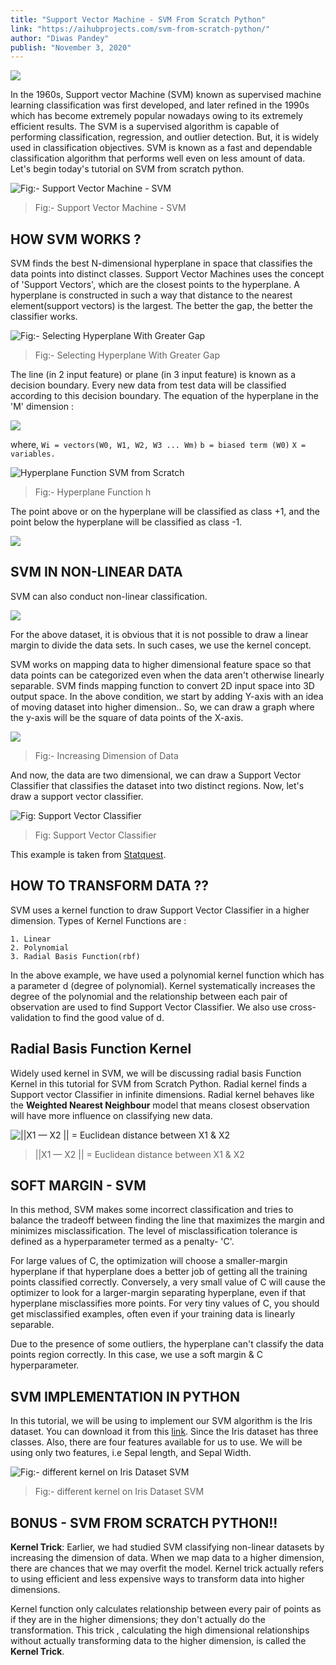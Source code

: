 ```yaml
---
title: "Support Vector Machine - SVM From Scratch Python"
link: "https://aihubprojects.com/svm-from-scratch-python/"
author: "Diwas Pandey"
publish: "November 3, 2020"
---
```


![](https://aihubprojects.com/wp-content/uploads/2020/11/SVM-from-scratch-python-1.png)

In the 1960s, Support vector Machine (SVM) known as supervised machine learning
classification was first developed, and later refined in the 1990s which
has become extremely popular nowadays owing to its extremely efficient results.
The SVM is a supervised algorithm is capable of performing classification,
regression, and outlier detection. But, it is widely used in classification
objectives. SVM is known as a fast and dependable classification algorithm
that performs well even on less amount of data. Let's begin today's tutorial
on SVM from scratch python.

![Fig:- Support Vector Machine - SVM](https://aihubprojects.com/wp-content/uploads/2020/11/possible-hyperplanes.png)
> Fig:- Support Vector Machine - SVM

## HOW SVM WORKS ?

SVM finds the best N-dimensional hyperplane in space that classifies the
data points into distinct classes. Support Vector Machines uses the concept
of 'Support Vectors', which are the closest points to the hyperplane. A hyperplane
is constructed in such a way that distance to the nearest element(support
vectors) is the largest. The better the gap, the better the classifier works.

![Fig:- Selecting Hyperplane With Greater Gap](https://aihubprojects.com/wp-content/uploads/2020/11/hyperplane-largest-distance.png)
> Fig:- Selecting Hyperplane With Greater Gap

The line (in 2 input feature) or plane (in 3 input feature) is known as a
decision boundary. Every new data from test data will be classified according
to this decision boundary. The equation of the hyperplane in the 'M' dimension :

![](https://miro.medium.com/max/291/1*lSnqrKcgwCcdKcLh9xbqSA.png)

where, `Wi = vectors(W0, W1, W2, W3 ... Wm)` `b = biased term (W0)` `X = variables.`

![Hyperplane Function SVM from Scratch](https://miro.medium.com/max/382/1*oR5UcpMl2eyKHV5jZMW92A.png)
> Fig:- Hyperplane Function h

The point above or on the hyperplane will be classified as class +1, and
the point below the hyperplane will be classified as class -1.

![](https://aihubprojects.com/wp-content/uploads/2020/11/best-distance-hp.jpg)

## SVM IN NON-LINEAR DATA

SVM can also conduct non-linear classification.

![](https://aihubprojects.com/wp-content/uploads/2020/11/non-linear-dataset.png)

For the above dataset, it is obvious that it is not possible to draw a linear
margin to divide the data sets. In such cases, we use the kernel concept.

SVM works on mapping data to higher dimensional feature space so that data
points can be categorized even when the data aren't otherwise linearly separable.
SVM finds mapping function to convert 2D input space into 3D output space.
In the above condition, we start by adding Y-axis with an idea of moving
dataset into higher dimension.. So, we can draw a graph where the y-axis
will be the square of data points of the X-axis.

![](https://aihubprojects.com/wp-content/uploads/2020/11/SVM-from-scratch-Python-768x441.png)
> Fig:- Increasing Dimension of Data

And now, the data are two dimensional, we can draw a Support Vector Classifier
that classifies the dataset into two distinct regions. Now, let's draw a
support vector classifier.

![Fig: Support Vector Classifier](https://aihubprojects.com/wp-content/uploads/2020/11/support-vector-classifier.png)
> Fig: Support Vector Classifier

This example is taken from [Statquest](https://www.youtube.com/watch?v=efR1C6CvhmE).

## HOW TO TRANSFORM DATA ??

SVM uses a kernel function to draw Support Vector Classifier in a higher
dimension. Types of Kernel Functions are :

```
1. Linear
2. Polynomial
3. Radial Basis Function(rbf)

```

In the above example, we have used a polynomial kernel function which has
a parameter d (degree of polynomial). Kernel systematically increases the
degree of the polynomial and the relationship between each pair of observation
are used to find Support Vector Classifier. We also use cross-validation
to find the good value of d.

## Radial Basis Function Kernel

Widely used kernel in SVM, we will be discussing radial basis Function Kernel
in this tutorial for SVM from Scratch Python. Radial kernel finds a Support
vector Classifier in infinite dimensions. Radial kernel behaves like the
**Weighted Nearest Neighbour** model that means closest observation will have
more influence on classifying new data.

![||X1 — X2 || = Euclidean distance between X1 & X2](https://miro.medium.com/max/336/1*jTU-kuAWMnMMYwBWj8mTVw.png)
> ||X1 — X2 || = Euclidean distance between X1 & X2

## SOFT MARGIN - SVM

In this method, SVM makes some incorrect classification and tries to balance
the tradeoff between finding the line that maximizes the margin and minimizes
misclassification. The level of misclassification tolerance is defined as
a hyperparameter termed as a penalty- 'C'.

For large values of C, the optimization will choose a smaller-margin hyperplane
if that hyperplane does a better job of getting all the training points classified
correctly. Conversely, a very small value of C will cause the optimizer to
look for a larger-margin separating hyperplane, even if that hyperplane misclassifies
more points. For very tiny values of C, you should get misclassified examples,
often even if your training data is linearly separable.

Due to the presence of some outliers, the hyperplane can't classify the data
points region correctly. In this case, we use a soft margin & C hyperparameter.

## SVM IMPLEMENTATION IN PYTHON

In this tutorial, we will be using to implement our SVM algorithm is the
Iris dataset. You can download it from this [link](https://www.kaggle.com/jchen2186/machine-learning-with-iris-dataset/data).
Since the Iris dataset has three classes. Also, there are four features available
for us to use. We will be using only two features, i.e Sepal length, and
Sepal Width.

![Fig:- different kernel on Iris Dataset SVM](https://aihubprojects.com/wp-content/uploads/2020/11/different-kernel-on-Iris-Dataset-SVM.png)
> Fig:- different kernel on Iris Dataset SVM

## BONUS - SVM FROM SCRATCH PYTHON!!

**Kernel Trick**: Earlier, we had studied SVM classifying non-linear datasets
by increasing the dimension of data. When we map data to a higher dimension,
there are chances that we may overfit the model. Kernel trick actually refers
to using efficient and less expensive ways to transform data into higher dimensions.

Kernel function only calculates relationship between every pair of points
as if they are in the higher dimensions; they don't actually do the transformation.
This trick , calculating the high dimensional relationships without actually
transforming data to the higher dimension, is called the **Kernel Trick**.
